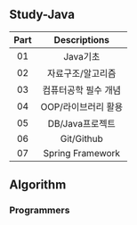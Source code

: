 ## Study-Java

|Part|Descriptions|
|:----:|:----:|
|01|Java기초|
|02|자료구조/알고리즘|
|03|컴퓨터공학 필수 개념|
|04|OOP/라이브러리 활용|
|05|DB/Java프로젝트|
|06|Git/Github|
|07|Spring Framework|


## Algorithm
### Programmers
